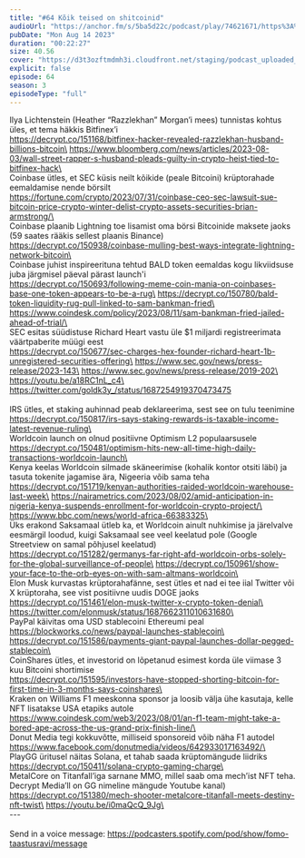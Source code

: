 ```yaml
---
title: "#64 Kõik teised on shitcoinid"
audioUrl: "https://anchor.fm/s/5ba5d22c/podcast/play/74621671/https%3A%2F%2Fd3ctxlq1ktw2nl.cloudfront.net%2Fstaging%2F2023-7-14%2F8e3e497c-9cea-60c2-53cd-316e61773c1b.m4a"
pubDate: "Mon Aug 14 2023"
duration: "00:22:27"
size: 40.56 
cover: "https://d3t3ozftmdmh3i.cloudfront.net/staging/podcast_uploaded_episode/15275939/15275939-1692038679253-c85e170eedcc3.jpg"
explicit: false
episode: 64
season: 3
episodeType: "full"
---
```


Ilya Lichtenstein (Heather “Razzlekhan” Morgan’i mees) tunnistas kohtus üles, et tema häkkis Bitfinex’i\
https://decrypt.co/151168/bitfinex-hacker-revealed-razzlekhan-husband-billions-bitcoin\
https://www.bloomberg.com/news/articles/2023-08-03/wall-street-rapper-s-husband-pleads-guilty-in-crypto-heist-tied-to-bitfinex-hack\
\
Coinbase ütles, et SEC küsis neilt kõikide (peale Bitcoini) krüptorahade eemaldamise nende börsilt\
https://fortune.com/crypto/2023/07/31/coinbase-ceo-sec-lawsuit-sue-bitcoin-price-crypto-winter-delist-crypto-assets-securities-brian-armstrong/\
\
Coinbase plaanib Lightning toe lisamist oma börsi Bitcoinide maksete jaoks (59 saates rääkis sellest plaanis Binance)\
https://decrypt.co/150938/coinbase-mulling-best-ways-integrate-lightning-network-bitcoin\
\
Coinbase juhist inspireerituna tehtud BALD token eemaldas kogu likviidsuse juba järgmisel päeval pärast launch'i\
https://decrypt.co/150693/following-meme-coin-mania-on-coinbases-base-one-token-appears-to-be-a-rug\
https://decrypt.co/150780/bald-token-liquidity-rug-pull-linked-to-sam-bankman-fried\
https://www.coindesk.com/policy/2023/08/11/sam-bankman-fried-jailed-ahead-of-trial/\
\
SEC esitas süüdistuse Richard Heart vastu üle $1 miljardi registreerimata väärtpaberite müügi eest\
https://decrypt.co/150677/sec-charges-hex-founder-richard-heart-1b-unregistered-securities-offering\
https://www.sec.gov/news/press-release/2023-143\
https://www.sec.gov/news/press-release/2019-202\
https://youtu.be/a18RC1nL_c4\
https://twitter.com/goldk3y_/status/1687254919370473475 \
\
IRS ütles, et staking auhinnad peab deklareerima, sest see on tulu teenimine\
https://decrypt.co/150817/irs-says-staking-rewards-is-taxable-income-latest-revenue-ruling\
\
Worldcoin launch on olnud positiivne Optimism L2 populaarsusele\
https://decrypt.co/150481/optimism-hits-new-all-time-high-daily-transactions-worldcoin-launch\
\
Kenya keelas Worldcoin silmade skäneerimise (kohalik kontor otsiti läbi) ja tasuta tokenite jagamise ära, Nigeeria võib sama teha\
https://decrypt.co/151719/kenyan-authorities-raided-worldcoin-warehouse-last-week\
https://nairametrics.com/2023/08/02/amid-anticipation-in-nigeria-kenya-suspends-enrollment-for-worldcoin-crypto-project/\
https://www.bbc.com/news/world-africa-66383325\
\
Üks erakond Saksamaal ütleb ka, et Worldcoin ainult nuhkimise ja järelvalve eesmärgil loodud, kuigi Saksamaal see veel keelatud pole (Google Streetview on samal põhjusel keelatud)\
https://decrypt.co/151282/germanys-far-right-afd-worldcoin-orbs-solely-for-the-global-surveillance-of-people\
https://decrypt.co/150961/show-your-face-to-the-orb-eyes-on-with-sam-altmans-worldcoin\
\
Elon Musk kurvastas krüptorahafänne, sest ütles et nad ei tee iial Twitter või X krüptoraha, see vist positiivne uudis DOGE jaoks\
https://decrypt.co/151461/elon-musk-twitter-x-crypto-token-denial\
https://twitter.com/elonmusk/status/1687662311010631680\
\
PayPal käivitas oma USD stablecoini Ethereumi peal\
https://blockworks.co/news/paypal-launches-stablecoin\
https://decrypt.co/151586/payments-giant-paypal-launches-dollar-pegged-stablecoin\
\
CoinShares ütles, et investorid on lõpetanud esimest korda üle viimase 3 kuu Bitcoini shortimise\
https://decrypt.co/151595/investors-have-stopped-shorting-bitcoin-for-first-time-in-3-months-says-coinshares\
\
Kraken on Williams F1 meeskonna sponsor ja loosib välja ühe kasutaja, kelle NFT lisatakse USA etapiks autole\
https://www.coindesk.com/web3/2023/08/01/an-f1-team-might-take-a-bored-ape-across-the-us-grand-prix-finish-line/\
\
Donut Media tegi kokkuvõtte, milliseid sponsoreid võib näha F1 autodel\
https://www.facebook.com/donutmedia/videos/642933017163492/\
\
PlayGG üritusel näitas Solana, et tahab saada krüptomängude liidriks\
https://decrypt.co/150411/solana-crypto-gaming-charge\
\
MetalCore on Titanfall’iga sarnane MMO, millel saab oma mech’ist NFT teha. Decrypt Media’ll on GG nimeline mängude Youtube kanal)\
https://decrypt.co/151380/mech-shooter-metalcore-titanfall-meets-destiny-nft-twist\
https://youtu.be/i0maQcQ_9Jg\
\
--- \
\
Send in a voice message: https://podcasters.spotify.com/pod/show/fomo-taastusravi/message